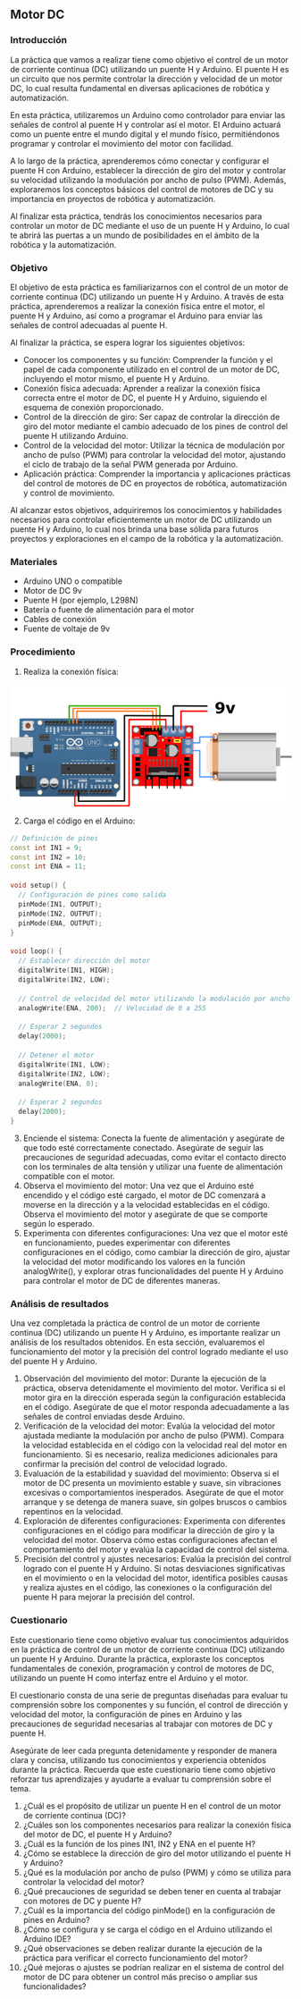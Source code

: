 ## Motor DC
### Introducción

La práctica que vamos a realizar tiene como objetivo el control de un motor de corriente continua (DC) utilizando un puente H y Arduino. El puente H es un circuito que nos permite controlar la dirección y velocidad de un motor DC, lo cual resulta fundamental en diversas aplicaciones de robótica y automatización.

En esta práctica, utilizaremos un Arduino como controlador para enviar las señales de control al puente H y controlar así el motor. El Arduino actuará como un puente entre el mundo digital y el mundo físico, permitiéndonos programar y controlar el movimiento del motor con facilidad.

A lo largo de la práctica, aprenderemos cómo conectar y configurar el puente H con Arduino, establecer la dirección de giro del motor y controlar su velocidad utilizando la modulación por ancho de pulso (PWM). Además, exploraremos los conceptos básicos del control de motores de DC y su importancia en proyectos de robótica y automatización.

Al finalizar esta práctica, tendrás los conocimientos necesarios para controlar un motor de DC mediante el uso de un puente H y Arduino, lo cual te abrirá las puertas a un mundo de posibilidades en el ámbito de la robótica y la automatización.

### Objetivo 

El objetivo de esta práctica es familiarizarnos con el control de un motor de corriente continua (DC) utilizando un puente H y Arduino. A través de esta práctica, aprenderemos a realizar la conexión física entre el motor, el puente H y Arduino, así como a programar el Arduino para enviar las señales de control adecuadas al puente H.

Al finalizar la práctica, se espera lograr los siguientes objetivos:

- Conocer los componentes y su función: Comprender la función y el papel de cada componente utilizado en el control de un motor de DC, incluyendo el motor mismo, el puente H y Arduino.
- Conexión física adecuada: Aprender a realizar la conexión física correcta entre el motor de DC, el puente H y Arduino, siguiendo el esquema de conexión proporcionado.
- Control de la dirección de giro: Ser capaz de controlar la dirección de giro del motor mediante el cambio adecuado de los pines de control del puente H utilizando Arduino.
- Control de la velocidad del motor: Utilizar la técnica de modulación por ancho de pulso (PWM) para controlar la velocidad del motor, ajustando el ciclo de trabajo de la señal PWM generada por Arduino.
- Aplicación práctica: Comprender la importancia y aplicaciones prácticas del control de motores de DC en proyectos de robótica, automatización y control de movimiento.

Al alcanzar estos objetivos, adquiriremos los conocimientos y habilidades necesarios para controlar eficientemente un motor de DC utilizando un puente H y Arduino, lo cual nos brinda una base sólida para futuros proyectos y exploraciones en el campo de la robótica y la automatización.

### Materiales

- Arduino UNO o compatible
- Motor de DC 9v
- Puente H (por ejemplo, L298N)
- Batería o fuente de alimentación para el motor
- Cables de conexión
- Fuente de voltaje de 9v

### Procedimiento 

1. Realiza la conexión física:

![Diagrama de conexion](./Images/P2.png)

2. Carga el código en el Arduino:

```cpp
// Definición de pines
const int IN1 = 9;
const int IN2 = 10;
const int ENA = 11;

void setup() {
  // Configuración de pines como salida
  pinMode(IN1, OUTPUT);
  pinMode(IN2, OUTPUT);
  pinMode(ENA, OUTPUT);
}

void loop() {
  // Establecer dirección del motor
  digitalWrite(IN1, HIGH);
  digitalWrite(IN2, LOW);
  
  // Control de velocidad del motor utilizando la modulación por ancho de pulso (PWM)
  analogWrite(ENA, 200);  // Velocidad de 0 a 255
  
  // Esperar 2 segundos
  delay(2000);
  
  // Detener el motor
  digitalWrite(IN1, LOW);
  digitalWrite(IN2, LOW);
  analogWrite(ENA, 0);
  
  // Esperar 2 segundos
  delay(2000);
}
```

3. Enciende el sistema: Conecta la fuente de alimentación y asegúrate de que todo esté correctamente conectado. Asegúrate de seguir las precauciones de seguridad adecuadas, como evitar el contacto directo con los terminales de alta tensión y utilizar una fuente de alimentación compatible con el motor.
4. Observa el movimiento del motor: Una vez que el Arduino esté encendido y el código esté cargado, el motor de DC comenzará a moverse en la dirección y a la velocidad establecidas en el código. Observa el movimiento del motor y asegúrate de que se comporte según lo esperado.
5. Experimenta con diferentes configuraciones: Una vez que el motor esté en funcionamiento, puedes experimentar con diferentes configuraciones en el código, como cambiar la dirección de giro, ajustar la velocidad del motor modificando los valores en la función analogWrite(), y explorar otras funcionalidades del puente H y Arduino para controlar el motor de DC de diferentes maneras.

### Análisis de resultados

Una vez completada la práctica de control de un motor de corriente continua (DC) utilizando un puente H y Arduino, es importante realizar un análisis de los resultados obtenidos. En esta sección, evaluaremos el funcionamiento del motor y la precisión del control logrado mediante el uso del puente H y Arduino.

1. Observación del movimiento del motor: Durante la ejecución de la práctica, observa detenidamente el movimiento del motor. Verifica si el motor gira en la dirección esperada según la configuración establecida en el código. Asegúrate de que el motor responda adecuadamente a las señales de control enviadas desde Arduino.
2. Verificación de la velocidad del motor: Evalúa la velocidad del motor ajustada mediante la modulación por ancho de pulso (PWM). Compara la velocidad establecida en el código con la velocidad real del motor en funcionamiento. Si es necesario, realiza mediciones adicionales para confirmar la precisión del control de velocidad logrado.
3. Evaluación de la estabilidad y suavidad del movimiento: Observa si el motor de DC presenta un movimiento estable y suave, sin vibraciones excesivas o comportamientos inesperados. Asegúrate de que el motor arranque y se detenga de manera suave, sin golpes bruscos o cambios repentinos en la velocidad.
4. Exploración de diferentes configuraciones: Experimenta con diferentes configuraciones en el código para modificar la dirección de giro y la velocidad del motor. Observa cómo estas configuraciones afectan el comportamiento del motor y evalúa la capacidad de control del sistema.
5. Precisión del control y ajustes necesarios: Evalúa la precisión del control logrado con el puente H y Arduino. Si notas desviaciones significativas en el movimiento o en la velocidad del motor, identifica posibles causas y realiza ajustes en el código, las conexiones o la configuración del puente H para mejorar la precisión del control.

### Cuestionario

Este cuestionario tiene como objetivo evaluar tus conocimientos adquiridos en la práctica de control de un motor de corriente continua (DC) utilizando un puente H y Arduino. Durante la práctica, exploraste los conceptos fundamentales de conexión, programación y control de motores de DC, utilizando un puente H como interfaz entre el Arduino y el motor.

El cuestionario consta de una serie de preguntas diseñadas para evaluar tu comprensión sobre los componentes y su función, el control de dirección y velocidad del motor, la configuración de pines en Arduino y las precauciones de seguridad necesarias al trabajar con motores de DC y puente H.

Asegúrate de leer cada pregunta detenidamente y responder de manera clara y concisa, utilizando tus conocimientos y experiencia obtenidos durante la práctica. Recuerda que este cuestionario tiene como objetivo reforzar tus aprendizajes y ayudarte a evaluar tu comprensión sobre el tema.

1. ¿Cuál es el propósito de utilizar un puente H en el control de un motor de corriente continua (DC)?
2. ¿Cuáles son los componentes necesarios para realizar la conexión física del motor de DC, el puente H y Arduino?
3. ¿Cuál es la función de los pines IN1, IN2 y ENA en el puente H?
4. ¿Cómo se establece la dirección de giro del motor utilizando el puente H y Arduino?
5. ¿Qué es la modulación por ancho de pulso (PWM) y cómo se utiliza para controlar la velocidad del motor?
6. ¿Qué precauciones de seguridad se deben tener en cuenta al trabajar con motores de DC y puente H?
7. ¿Cuál es la importancia del código pinMode() en la configuración de pines en Arduino?
8. ¿Cómo se configura y se carga el código en el Arduino utilizando el Arduino IDE?
9. ¿Qué observaciones se deben realizar durante la ejecución de la práctica para verificar el correcto funcionamiento del motor?
10. ¿Qué mejoras o ajustes se podrían realizar en el sistema de control del motor de DC para obtener un control más preciso o ampliar sus funcionalidades?